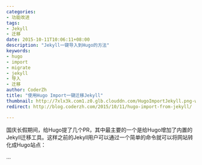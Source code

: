 ```yaml
---
categories:
- 功能改进
tags:
- Jekyll
- 迁移
date: 2015-10-11T10:06:11+08:00
description: "Jekyll一键导入到Hugo的方法"
keywords:
- hugo
- import
- migrate
- jekyll
- 导入
- 迁移
author: CoderZh
title: "使用Hugo Import一键迁移Jekyll"
thumbnail: http://7xlx3k.com1.z0.glb.clouddn.com/HugoImportJekyll.png-wt
redirect: http://blog.coderzh.com/2015/10/11/hugo-import-from-jekyll/

---
```


国庆长假期间，给Hugo提了几个PR，其中最主要的一个是给Hugo增加了内置的Jekyll迁移工具。这样之前的Jekyll用户可以通过一个简单的命令就可以将网站转化成Hugo站点：

...
